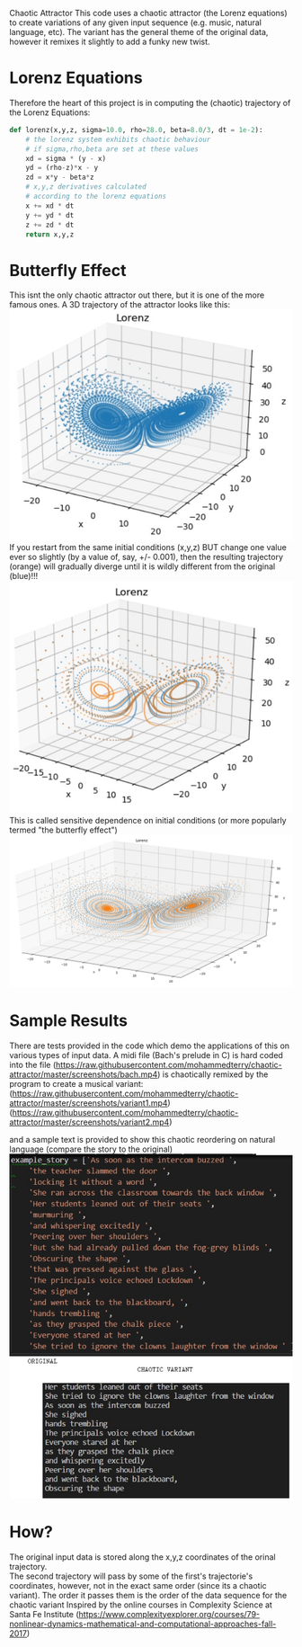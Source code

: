  Chaotic Attractor
This code uses a chaotic attractor (the Lorenz equations) to create variations of any given input sequence (e.g. music, natural language, etc).  The variant has the general theme of the original data, however it remixes it slightly to add a funky new twist.  

# Lorenz Equations
Therefore the heart of this project is in computing the (chaotic) trajectory of the Lorenz Equations:

```python
def lorenz(x,y,z, sigma=10.0, rho=28.0, beta=8.0/3, dt = 1e-2):
    # the lorenz system exhibits chaotic behaviour     
    # if sigma,rho,beta are set at these values
    xd = sigma * (y - x)
    yd = (rho-z)*x - y
    zd = x*y - beta*z
    # x,y,z derivatives calculated 
    # according to the lorenz equations
    x += xd * dt
    y += yd * dt
    z += zd * dt 
    return x,y,z
```

# Butterfly Effect
This isnt the only chaotic attractor out there, but it is one of the more famous ones. 
A 3D trajectory of the attractor looks like this:
![](https://raw.githubusercontent.com/mohammedterry/chaotic-attractor/master/screenshots/lorenz.jpg)
If you restart from the same initial conditions (x,y,z) BUT change one value ever so slightly (by a value of, say, +/- 0.001),
then the resulting trajectory (orange) will gradually diverge until it is wildly different from the original (blue)!!!
![](https://raw.githubusercontent.com/mohammedterry/chaotic-attractor/master/screenshots/butterfly%20effect.jpg)
This is called sensitive dependence on initial conditions (or more popularly termed "the butterfly effect")
![](https://raw.githubusercontent.com/mohammedterry/chaotic-attractor/master/screenshots/butterfly%20effect%202.jpg)

# Sample Results
There are tests provided in the code which demo the applications of this on various types of input data. 
A midi file (Bach's prelude in C) is hard coded into the file (https://raw.githubusercontent.com/mohammedterry/chaotic-attractor/master/screenshots/bach.mp4)
is chaotically remixed by the program to create a musical variant:
(https://raw.githubusercontent.com/mohammedterry/chaotic-attractor/master/screenshots/variant1.mp4)
(https://raw.githubusercontent.com/mohammedterry/chaotic-attractor/master/screenshots/variant2.mp4)

and a sample text is provided to show this chaotic reordering on natural language
(compare the story to the original)
![](https://raw.githubusercontent.com/mohammedterry/chaotic-attractor/master/screenshots/story.jpg)

# How?
The original input data is stored along the x,y,z coordinates of the orinal trajectory.  
The second trajectory will pass by some of the first's trajectorie's coordinates, 
however, not in the exact same order (since its a chaotic variant).
The order it passes them is the order of the data sequence for the chaotic variant
Inspired by the online courses in Complexity Science at Santa Fe Institute
(https://www.complexityexplorer.org/courses/79-nonlinear-dynamics-mathematical-and-computational-approaches-fall-2017)
